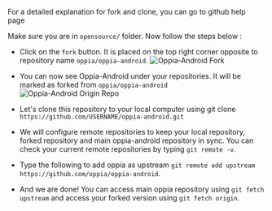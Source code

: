 For a detailed explanation for fork and clone, you can go to github help page

Make sure you are in `opensource/` folder. Now follow the steps below :

* Click on the `fork` button. It is placed on the top right corner opposite to repository name `oppia/oppia-android`.
![Oppia-Android Fork](https://user-images.githubusercontent.com/9396084/71338568-663f1400-2576-11ea-9893-8d616f65368f.png)

* You can now see Oppia-Android under your repositories. It will be marked as forked from `oppia/oppia-android`
![Oppia-Android Origin Repo](https://user-images.githubusercontent.com/9396084/71338640-b0c09080-2576-11ea-8dc3-3d4a0ef59877.png)

* Let's clone this repository to your local computer using git clone `https://github.com/USERNAME/oppia-android.git`

* We will configure remote repositories to keep your local repository, forked repository and main oppia-android repository in sync. You can check your current remote repositories by typing `git remote -v`.

* Type the following to add oppia as upstream `git remote add upstream https://github.com/oppia/oppia-android`.

* And we are done! You can access main oppia repository using `git fetch upstream` and access your forked version using `git fetch origin`.
